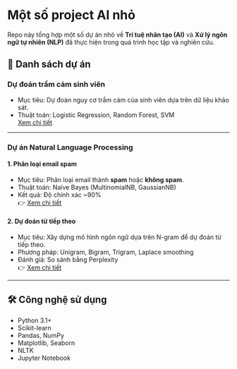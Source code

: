 # Một số project AI nhỏ

Repo này tổng hợp một số dự án nhỏ về **Trí tuệ nhân tạo (AI)** và **Xử lý ngôn ngữ tự nhiên (NLP)** đã thực hiện trong quá trình học tập và nghiên cứu.

## 📂 Danh sách dự án

### Dự đoán trầm cảm sinh viên
- Mục tiêu: Dự đoán nguy cơ trầm cảm của sinh viên dựa trên dữ liệu khảo sát.  
- Thuật toán: Logistic Regression, Random Forest, SVM  
[Xem chi tiết](./Student-Depression-Prediction)

---

### Dự án Natural Language Processing

#### 1. Phân loại email spam
- Mục tiêu: Phân loại email thành **spam** hoặc **không spam**.  
- Thuật toán: Naive Bayes (MultinomialNB, GaussianNB)
- Kết quả: Độ chính xác ~90%  
👉 [Xem chi tiết](./NLP/Spam-Email-Classification)

#### 2. Dự đoán từ tiếp theo
- Mục tiêu: Xây dựng mô hình ngôn ngữ dựa trên N-gram để dự đoán từ tiếp theo.  
- Phương pháp: Unigram, Bigram, Trigram, Laplace smoothing  
- Đánh giá: So sánh bằng Perplexity  
👉 [Xem chi tiết](./NLP/Next-Word-Prediction)

---

## 🛠 Công nghệ sử dụng
- Python 3.1+
- Scikit-learn
- Pandas, NumPy
- Matplotlib, Seaborn
- NLTK
- Jupyter Notebook
